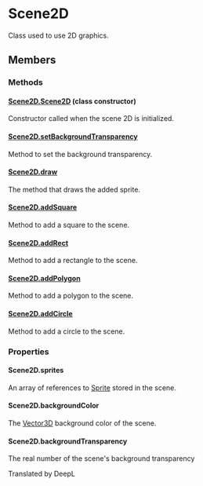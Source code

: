 # Scene2D

Class used to use 2D graphics.

## Members

### Methods

#### [Scene2D.Scene2D](/lib/2d/scene/constructor) (class constructor)

Constructor called when the scene 2D is initialized.

#### [Scene2D.setBackgroundTransparency](/lib/2d/scene/setBackgroundTransparency)

Method to set the background transparency.

#### [Scene2D.draw](/lib/2d/scene/draw)

The method that draws the added sprite.

#### [Scene2D.addSquare](/lib/2d/scene/addSquare)

Method to add a square to the scene.

#### [Scene2D.addRect](/lib/2d/scene/addRect)

Method to add a rectangle to the scene.

#### [Scene2D.addPolygon](/lib/2d/scene/addPolygon)

Method to add a polygon to the scene.

#### [Scene2D.addCircle](/lib/2d/scene/addCircle)

Method to add a circle to the scene.

### Properties

#### Scene2D.sprites

An array of references to [Sprite](/lib/2d/sprite/index) stored in the scene.

#### Scene2D.backgroundColor

The [Vector3D](/lib/math/vec3) background color of the scene.

#### Scene2D.backgroundTransparency

The real number of the scene's background transparency

Translated by DeepL